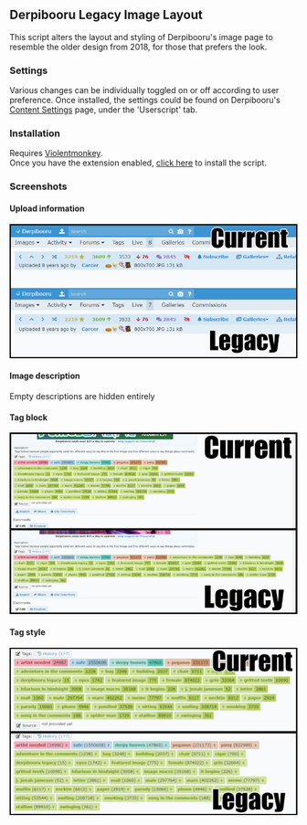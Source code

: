## Derpibooru Legacy Image Layout

This script alters the layout and styling of Derpibooru's image page to resemble the older design from 2018, for those that prefers the look.

### Settings
Various changes can be individually toggled on or off according to user preference. Once installed, the settings could be found on Derpibooru's [Content Settings](https://derpibooru.org/settings/edit?active_tab=userscript) page, under the 'Userscript' tab.

### Installation
Requires [Violentmonkey](https://violentmonkey.github.io/).  
Once you have the extension enabled, [click here](https://github.com/marktaiwan/Derpibooru-Legacy-Image-Layout/raw/master/derpibooru-legacy-image-layout.user.js) to install the script.

### Screenshots
#### Upload information
![screenshot](https://raw.githubusercontent.com/marktaiwan/Derpibooru-Legacy-Image-Layout/master/images/upload-info.png)
#### Image description
Empty descriptions are hidden entirely
#### Tag block
![screenshot](https://github.com/marktaiwan/Derpibooru-Legacy-Image-Layout/blob/master/images/tag-block.png?raw=true)
#### Tag style
![screenshot](https://github.com/marktaiwan/Derpibooru-Legacy-Image-Layout/blob/master/images/tag-style.png?raw=true)
